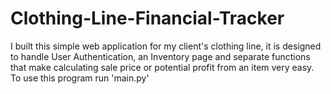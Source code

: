# Clothing-Line-Financial-Tracker
I built this simple web application for my client's clothing line, it is designed to handle User Authentication, an Inventory page and separate functions that make calculating sale price or potential profit from an item very easy.  To use this program run 'main.py' 
